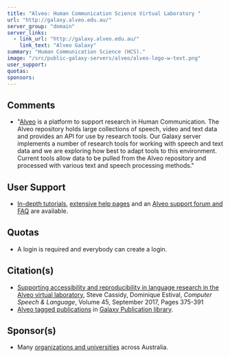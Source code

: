 ```yaml
---
title: "Alveo: Human Communication Science Virtual Laboratory "
url: "http://galaxy.alveo.edu.au/"
server_group: "domain"
server_links: 
  - link_url: "http://galaxy.alveo.edu.au/"
    link_text: "Alveo Galaxy"
summary: "Human Communication Science (HCS)."
image: "/src/public-galaxy-servers/alveo/alveo-logo-w-text.png"
user_support: 
quotas: 
sponsors: 
---
```


## Comments

* "[Alveo](http://alveo.edu.au/about/) is a platform to support research in Human Communication.  The Alveo repository holds large collections of speech, video and text data and provides an API for use by research tools.  Our Galaxy server implements a number of research tools for working with speech and text data and we are exploring how best to adapt tools to this environment.  Current tools allow data to be pulled from the Alveo repository and processed with various text and speech processing methods."

## User Support

* [In-depth tutorials](http://alveo.edu.au/tutorials/), [extensive help pages](http://alveo.edu.au/help/) and an [Alveo support forum and FAQ](https://support.alveo.edu.au/support/home) are available.

## Quotas

* A login is required and everybody can create a login.

## Citation(s)

* [Supporting accessibility and reproducibility in language research in the Alveo virtual laboratory](https://doi.org/10.1016/j.csl.2017.01.003), Steve Cassidy, Dominique Estival, *Computer Speech & Language*, Volume 45, September 2017, Pages 375-391
* [Alveo tagged publications](https://www.zotero.org/groups/1732893/galaxy/items/tag/%3EAlveo) in [Galaxy Publication library](/src/publication-library/index.md).

## Sponsor(s)

* Many [organizations and universities](http://alveo.edu.au/about/#colophon) across Australia.
